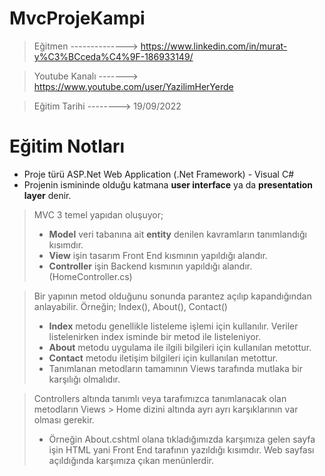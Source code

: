 # MvcProjeKampi

> Eğitmen --------------> https://www.linkedin.com/in/murat-y%C3%BCceda%C4%9F-186933149/

> Youtube Kanalı -------> https://www.youtube.com/user/YazilimHerYerde

> Eğitim Tarihi --------> 19/09/2022

# Eğitim Notları

* Proje türü ASP.Net Web Application (.Net Framework) - Visual C#
* Projenin ismininde olduğu katmana **user interface** ya da **presentation layer** denir.

> MVC 3 temel yapıdan oluşuyor;
> * **Model** veri tabanına ait **entity** denilen kavramların tanımlandığı kısımdır.
> * **View** işin tasarım Front End kısmının yapıldığı alandır.
> * **Controller** işin Backend kısmının yapıldığı alandır. (HomeController.cs)

> Bir yapının metod olduğunu sonunda parantez açılıp kapandığından anlayabilir.
> Örneğin; Index(), About(), Contact()
> * **Index** metodu genellikle listeleme işlemi için kullanılır. Veriler listelenirken index isminde bir metod ile listeleniyor.
> * **About** metodu uygulama ile ilgili bilgileri için kullanılan metottur.
> * **Contact** metodu iletişim bilgileri için kullanılan metottur.
> * Tanımlanan metodların tamamının Views tarafında mutlaka bir karşılığı olmalıdır.

> Controllers altında tanımlı veya tarafımızca tanımlanacak olan metodların Views > Home dizini altında ayrı ayrı karşıklarının var olması gerekir. 
> * Örneğin About.cshtml olana tıkladığımızda karşımıza gelen sayfa işin HTML yani Front End tarafının yazıldığı kısımdır. Web sayfası açıldığında karşımıza çıkan menünlerdir.





